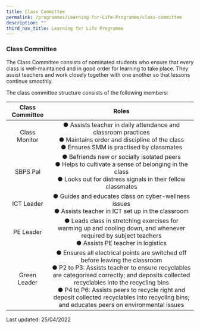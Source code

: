 ```yaml
---
title: Class Committee
permalink: /programmes/Learning-for-Life-Programme/class-committee
description: ""
third_nav_title: Learning for Life Programme
---
```

### Class Committee

The Class Committee consists of nominated students who ensure that every class is well-maintained and in good order for learning to take place. They assist teachers and work closely together with one another so that lessons continue smoothly.

The class committee structure consists of the following members:

| Class Committee | Roles |
|:---:|:---:|
| Class Monitor | ●      Assists teacher in daily attendance and classroom practices<br>●      Maintains order and discipline of the class<br>●      Ensures SMM is practised by classmates |
| SBPS Pal | ●      Befriends new or socially isolated peers<br>●      Helps to cultivate a sense of belonging in the class<br>●      Looks out for distress signals in their fellow classmates |
| ICT Leader | ●      Guides and educates class on cyber-wellness issues<br>●      Assists teacher in ICT set up in the classroom |
| PE Leader | ●     Leads class in stretching exercises for warming up and cooling down, and whenever required by subject teachers<br>●      Assists PE teacher in logistics |
| Green Leader | ●      Ensures all electrical points are switched off before leaving the classroom<br>●      P2 to P3: Assists teacher to ensure recyclables are categorised correctly; and deposits collected recyclables into the recycling bins<br>●      P4 to P6: Assists peers to recycle right and deposit collected recyclables into recycling bins; and educates peers on environmental issues |

Last updated: 25/04/2022

